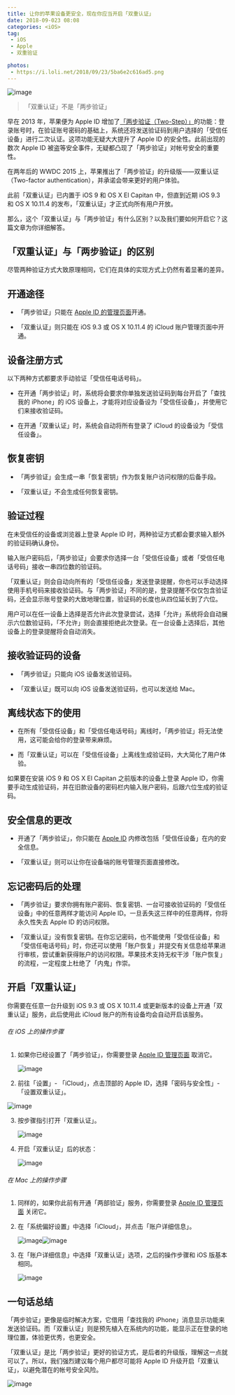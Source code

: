 ```yaml
---
title: 让你的苹果设备更安全，现在你应当开启「双重认证」 
date: 2018-09-023 08:08
categories: <iOS>  
tag: 
 - iOS
 - Apple
 - 双重验证

photos: 
 - https://i.loli.net/2018/09/23/5ba6e2c616ad5.png
---
```




![image](https://i.loli.net/2018/09/23/5ba6e2c616ad5.png)

> 「双重认证」不是「两步验证」

早在 2013 年，苹果便为 Apple ID 增加了[「两步验证（Two-Step）」](https://sspai.com/26902)的功能：登录账号时，在验证账号密码的基础上，系统还将发送验证码到用户选择的「受信任设备」进行二次认证。这项功能无疑大大提升了 Apple ID 的安全性。此前出现的数次 Apple ID 被盗等安全事件，无疑都凸现了「两步验证」对帐号安全的重要性。



在两年后的 WWDC 2015 上，苹果推出了「两步验证」的升级版——双重认证（Two-factor authentication），并承诺会带来更好的用户体验。



此前「双重认证」已内置于 iOS 9 和 OS X El Capitan 中，但直到近期 iOS 9.3 和 OS X 10.11.4 的发布，「双重认证」才正式向所有用户开放。



那么，这个「双重认证」与「两步验证」有什么区别？以及我们要如何开启它？这篇文章为你详细解答。

  

## 「双重认证」与「两步验证」的区别

尽管两种验证方式大致原理相同，它们在具体的实现方式上仍然有着显著的差异。

  

## 开通途径

- 「两步验证」只能在 [Apple ID 的管理页面](https://appleid.apple.com/)开通。

- 「双重认证」则只能在 iOS 9.3 或 OS X 10.11.4 的 iCloud 账户管理页面中开通。


## 设备注册方式

以下两种方式都要求手动验证「受信任电话号码」。



- 在开通「两步验证」时，系统将会要求你单独发送验证码到每台开启了「查找我的 iPhone」的 iOS 设备上，才能将对应设备设为「受信任设备」，并使用它们来接收验证码。

- 在开通「双重认证」时，系统会自动将所有登录了 iCloud 的设备设为「受信任设备」。


## 恢复密钥

- 「两步验证」会生成一串「恢复密钥」作为恢复账户访问权限的后备手段。

- 「双重认证」不会生成任何恢复密钥。


## 验证过程

在未受信任的设备或浏览器上登录 Apple ID 时，两种验证方式都会要求输入额外的验证码确认身份。



输入账户密码后，「两步验证」会要求你选择一台「受信任设备」或者「受信任电话号码」接收一串四位数的验证码。



「双重认证」则会自动向所有的「受信任设备」发送登录提醒，你也可以手动选择使用手机号码来接收验证码。与「两步验证」不同的是，登录提醒不仅仅包含验证码，还会显示账号登录的大致地理位置，验证码的长度也从四位延长到了六位。



用户可以在任一设备上选择是否允许此次登录尝试，选择「允许」系统将会自动展示六位数验证码，「不允许」则会直接拒绝此次登录。在一台设备上选择后，其他设备上的登录提醒将会自动消失。

  

## 接收验证码的设备

- 「两步验证」只能向 iOS 设备发送验证码。

- 「双重认证」既可以向 iOS 设备发送验证码，也可以发送给 Mac。


## 离线状态下的使用

- 在所有「受信任设备」和「受信任电话号码」离线时，「两步验证」将无法使用，这可能会给你的登录带来麻烦。

- 而「双重认证」可以在「受信任设备」上离线生成验证码，大大简化了用户体验。



如果要在安装 iOS 9 和 OS X El Capitan 之前版本的设备上登录 Apple ID，你需要手动生成验证码，并在旧款设备的密码栏内输入账户密码，后跟六位生成的验证码。

  

## 安全信息的更改

- 开通了「两步验证」，你只能在 [Apple ID](https://appleid.apple.com/) 内修改包括「受信任设备」在内的安全信息。

- 「双重认证」则可以让你在设备端的账号管理页面直接修改。




## 忘记密码后的处理

- 「两步验证」要求你拥有账户密码、恢复密钥、一台可接收验证码的「受信任设备」中的任意两样才能访问 Apple ID。一旦丢失这三样中的任意两样，你将永久性失去 Apple ID 的访问权限。

- 「双重认证」没有恢复密钥。在你忘记密码，也不能使用「受信任设备」和「受信任电话号码」时，你还可以使用「账户恢复」并提交有关信息给苹果进行审核，尝试重新获得账户的访问权限。苹果技术支持无权干涉「账户恢复」的流程，一定程度上杜绝了「内鬼」作崇。


## 开启「双重认证」

你需要在任意一台升级到 iOS 9.3 或 OS X 10.11.4 或更新版本的设备上开通「双重认证」服务，此后使用此 iCloud 账户的所有设备均会自动开启该服务。

  



###### 在 iOS 上的操作步骤

1. 如果你已经设置了「两步验证」，你需要登录 [Apple ID 管理页面](https://appleid.apple.com/) 取消它。

   ![image](https://i.loli.net/2018/09/23/5ba6e86b7018a.png)

2. 前往「设置」- 「iCloud」，点击顶部的 Apple ID，选择「密码与安全性」- 「设置双重认证」。



![image](https://i.loli.net/2018/09/25/5ba9fe638678c.jpg)

3. 按步骤指引打开「双重认证」。

   ![image](https://i.loli.net/2018/09/25/5ba9fef674159.jpg)

4. 开启「双重认证」后的状态：

   ![image](https://i.loli.net/2018/09/23/5ba6ec4ace37b.png)




###### 在 Mac 上的操作步骤

1. 同样的，如果你此前有开通「两部验证」服务，你需要登录 [Apple ID 管理页面](https://appleid.apple.com/) 关闭它。

2. 在「系统偏好设置」中选择「iCloud」，并点击「账户详细信息」。

   ![image](https://i.loli.net/2018/09/23/5ba6ec7c80023.png)![image](https://i.loli.net/2018/09/23/5ba6ec810736e.png)

3. 在「账户详细信息」中选择「双重认证」选项，之后的操作步骤和 iOS 版基本相同。

   ![image](https://i.loli.net/2018/09/23/5ba6ecbaa50fb.png)




## 一句话总结

「两步验证」更像是临时解决方案，它借用「查找我的 iPhone」消息显示功能来发送验证码。而「双重认证」则是预先植入在系统内的功能，能显示正在登录的地理位置，体验更优秀，也更安全。

「双重认证」是比「两步验证」更好的验证方式，是后者的升级版，理解这一点就可以了。所以，我们强烈建议每个用户都尽可能将 Apple ID 升级开启「双重认证」，以避免潜在的帐号安全风险。

![image](https://i.loli.net/2018/09/25/5ba9ff24869d6.jpg)


